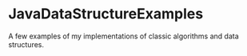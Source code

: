 JavaDataStructureExamples
=========================

A few examples of my implementations of classic algorithms and data structures.
